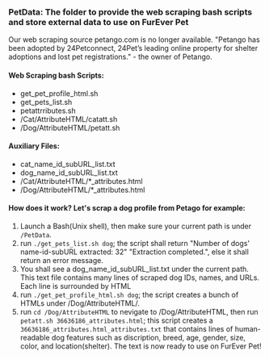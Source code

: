 ### PetData: The folder to provide the web scraping bash scripts and store external data to use on FurEver Pet

Our web scraping source petango.com is no longer available. "Petango has been adopted by 24Petconnect, 24Pet’s leading online property for shelter adoptions and lost pet registrations." - the owner of Petango.

#### Web Scraping bash Scripts:
  - get_pet_profile_html.sh
  - get_pets_list.sh
  - petattrributes.sh
  - /Cat/AttributeHTML/catatt.sh
  - /Dog/AttributeHTML/petatt.sh

#### Auxiliary Files:
  - cat_name_id_subURL_list.txt
  - dog_name_id_subURL_list.txt
  - /Cat/AttributeHTML/*_attributes.html
  - /Dog/AttributeHTML/*_attributes.html
  
#### How does it work? Let's scrap a dog profile from Petago for example:
  1. Launch a Bash(Unix shell), then make sure your current path is under `/PetData`.
  2. run `./get_pets_list.sh dog`; the script shall return "Number of dogs' name-id-subURL extracted: 32" "Extraction completed.", else it shall return an error message.
  3. You shall see a dog_name_id_subURL_list.txt under the current path. This text file contains many lines of scraped dog IDs, names, and URLs. Each line is surrounded by HTML <div></div>
  4. run `./get_pet_profile_html.sh dog`; the script creates a bunch of HTMLs under /Dog/AttributeHTML/.
  5. run `cd /Dog/AttributeHTML` to nevigate to /Dog/AttributeHTML, then run `petatt.sh 36636186_attributes.html`; this script creates a `36636186_attributes.html_attributes.txt` that contains lines of human-readable dog features such as discription, breed, age, gender, size, color, and location(shelter). The text is now ready to use on FurEver Pet!
